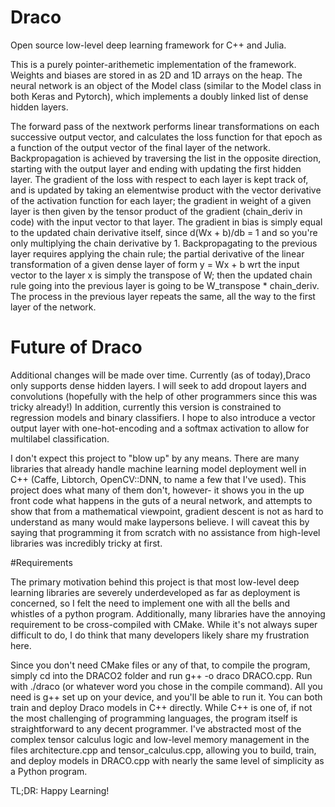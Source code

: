 # Draco
Open source low-level deep learning framework for C++ and Julia.


This is a purely pointer-arithemetic implementation of the framework.
 Weights and biases are stored in as 2D and 1D arrays on the heap. The neural network is an object of the Model class (similar to the Model class
 in both Keras and Pytorch), which implements a doubly linked list of dense hidden layers. 
 
 The forward pass of the nextwork performs linear transformations on each successive output vector, and calculates the loss function for that 
 epoch as a function of the output vector of the final layer of the network. Backpropagation is achieved by traversing the list in the opposite 
 direction, starting with the output layer and ending with updating the first hidden layer. The gradient of the loss with respect to each layer
 is kept track of, and is updated by taking an elementwise product with the vector derivative of the activation function for each layer; the 
 gradient in weight of a given layer is then given by the tensor product of the gradient (chain_deriv in code) with the input vector to that layer.
 The gradient in bias is simply equal to the updated chain derivative itself, since d(Wx + b)/db = 1 and so you're only multiplying the chain derivative
 by 1.
 Backpropagating to the previous layer requires applying the chain rule; the partial derivative of the linear transformation of a given dense layer
 of form y = Wx + b wrt the input vector to the layer x is simply the transpose of W; then the updated chain rule going into the previous layer
 is going to be W_transpose * chain_deriv. The process in the previous layer repeats the same, all the way to the first layer of the network.
 
 
 # Future of Draco 
 Additional changes will be made over time. Currently (as of today),Draco only supports dense hidden layers.
 I will seek to add dropout layers and convolutions (hopefully with the help of other programmers since this was tricky already!)
 In addition, currently this version is constrained to regression models and binary classifiers. I hope to also introduce a vector output layer 
 with one-hot-encoding and a softmax activation to allow for multilabel classification.
 
 I don't expect this project to "blow up" by any means. There are many libraries that already handle machine learning model deployment 
 well in C++ (Caffe, Libtorch, OpenCV::DNN, to name a few that I've used). This project does what many of them don't, however- it shows you 
 in the up front code what happens in the guts of a neural network, and attempts to show that from a mathematical viewpoint, gradient descent 
 is not as hard to understand as many would make laypersons believe. I will caveat this by saying that programming it from scratch with no 
 assistance from high-level libraries was incredibly tricky at first.
 
 #Requirements
 
 The primary motivation behind this project is that most low-level deep learning libraries are severely underdeveloped as far as deployment is 
 concerned, so I felt the need to implement one with all the bells and whistles of a python program. Additionally, many libraries have the
 annoying requirement to be cross-compiled with CMake. While it's not always super difficult to do, I do think that many developers likely share 
 my frustration here. 
 
 
 Since you don't need CMake files or any of that, to compile the program, simply cd into the DRACO2 folder and run g++ -o draco DRACO.cpp.
 Run with ./draco (or whatever word you chose in the compile command). All you need is g++ set up on your device, and you'll be able to run it.
 You can both train and deploy Draco models in C++ directly.
 While C++ is one of, if not the most challenging of programming languages, the program itself is straightforward to any decent programmer.
 I've abstracted most of the complex tensor calculus logic and low-level memory management in the files architecture.cpp and tensor_calculus.cpp,
 allowing you to build, train, and deploy models in DRACO.cpp with nearly the same level of simplicity as a Python program.
 
 
 TL;DR: Happy Learning!
 

